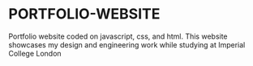 # PORTFOLIO-WEBSITE
Portfolio website coded on javascript, css, and html. This website showcases my design and engineering work while studying at Imperial College London
